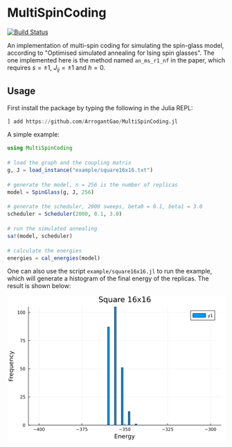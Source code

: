 # MultiSpinCoding

<!-- [![Stable](https://img.shields.io/badge/docs-stable-blue.svg)](https://ArrogantGao.github.io/MultiSpinCoding.jl/stable/) -->
<!-- [![Dev](https://img.shields.io/badge/docs-dev-blue.svg)](https://ArrogantGao.github.io/MultiSpinCoding.jl/dev/) -->
[![Build Status](https://github.com/ArrogantGao/MultiSpinCoding.jl/actions/workflows/CI.yml/badge.svg?branch=main)](https://github.com/ArrogantGao/MultiSpinCoding.jl/actions/workflows/CI.yml?query=branch%3Amain)
<!-- [![Coverage](https://codecov.io/gh/ArrogantGao/MultiSpinCoding.jl/branch/main/graph/badge.svg)](https://codecov.io/gh/ArrogantGao/MultiSpinCoding.jl) -->


An implementation of multi-spin coding for simulating the spin-glass model, according to "Optimised simulated annealing for Ising spin glasses".
The one implemented here is the method named `an_ms_r1_nf` in the paper, which requires $s = \pm 1$, $J_{ij} = \pm 1$ and $h = 0$.

## Usage

First install the package by typing the following in the Julia REPL:
```julia
] add https://github.com/ArrogantGao/MultiSpinCoding.jl
```

A simple example:
```julia
using MultiSpinCoding

# load the graph and the coupling matrix
g, J = load_instance("example/square16x16.txt")

# generate the model, n = 256 is the number of replicas
model = SpinGlass(g, J, 256)

# generate the scheduler, 2000 sweeps, beta0 = 0.1, beta1 = 3.0
scheduler = Scheduler(2000, 0.1, 3.0)

# run the simulated annealing
sa!(model, scheduler)

# calculate the energies
energies = cal_energies(model)
```

One can also use the script `example/square16x16.jl` to run the example, which will generate a histogram of the final energy of the replicas. The result is shown below:

![](example/square16x16.png)